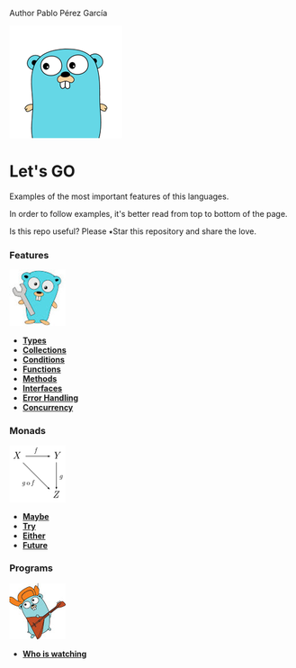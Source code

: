  Author Pablo Pérez García

![My image](img/gopher-main.png)    
 # Let's GO  
Examples of the most important features of this languages.

In order to follow examples, it's better read from top to bottom of the page.

Is this repo useful? Please ⭑Star this repository and share the love.

### Features
![My image](img/features.jpg)    

* **[Types](features/src/politrons/lang/Types_test.go)**
* **[Collections](features/src/politrons/lang/Collections_test.go)**
* **[Conditions](features/src/politrons/lang/Conditions_test.go)**
* **[Functions](features/src/politrons/lang/Functions_test.go)** 
* **[Methods](features/src/politrons/lang/Methods_test.go)**
* **[Interfaces](features/src/politrons/lang/Interfaces_test.go)**
* **[Error Handling](features/src/politrons/lang/ErrorHandling_test.go)**
* **[Concurrency](features/src/politrons/lang/Concurrency_test.go)**

### Monads
![My image](img/pure.png)    
* **[Maybe](features/src/politrons/monads/Maybe_test.go)**
* **[Try](features/src/politrons/monads/Try_test.go)**
* **[Either](features/src/politrons/monads/Either_test.go)**
* **[Future](features/src/politrons/monads/Future_test.go)**

### Programs
![My image](img/programs.jpg)    

* **[Who is watching](https://github.com/politrons/Who-is-watching)**
